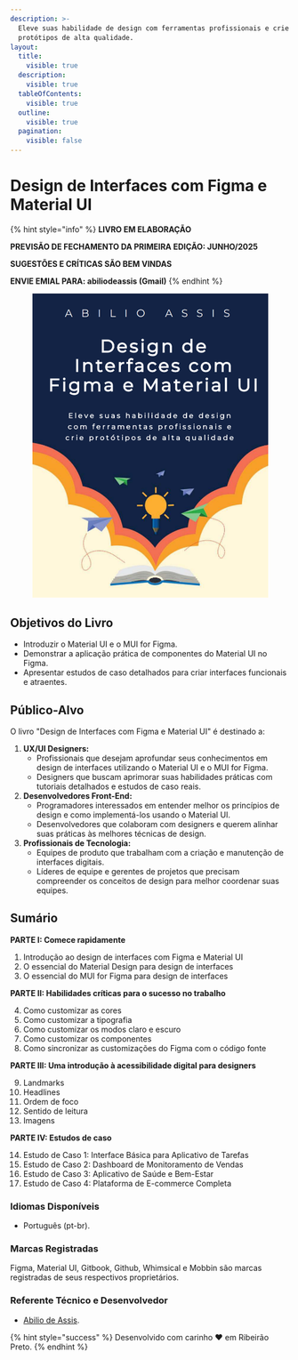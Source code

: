 ```yaml
---
description: >-
  Eleve suas habilidade de design com ferramentas profissionais e crie
  protótipos de alta qualidade.
layout:
  title:
    visible: true
  description:
    visible: true
  tableOfContents:
    visible: true
  outline:
    visible: true
  pagination:
    visible: false
---
```


# Design de Interfaces com Figma e Material UI

{% hint style="info" %}
**LIVRO EM ELABORAÇÃO**

**PREVISÃO DE FECHAMENTO DA PRIMEIRA EDIÇÃO: JUNHO/2025**

**SUGESTÕES E CRÍTICAS SÃO BEM VINDAS**

**ENVIE EMIAL PARA: abiliodeassis (Gmail)**
{% endhint %}

<figure><img src=".gitbook/assets/cover-book.png" alt=""><figcaption></figcaption></figure>

## Objetivos do Livro

* Introduzir o Material UI e o MUI for Figma.
* Demonstrar a aplicação prática de componentes do Material UI no Figma.
* Apresentar estudos de caso detalhados para criar interfaces funcionais e atraentes.

## Público-Alvo

O livro "Design de Interfaces com Figma e Material UI" é destinado a:

1. **UX/UI Designers:**
   * Profissionais que desejam aprofundar seus conhecimentos em design de interfaces utilizando o Material UI e o MUI for Figma.
   * Designers que buscam aprimorar suas habilidades práticas com tutoriais detalhados e estudos de caso reais.
2. **Desenvolvedores Front-End:**
   * Programadores interessados em entender melhor os princípios de design e como implementá-los usando o Material UI.
   * Desenvolvedores que colaboram com designers e querem alinhar suas práticas às melhores técnicas de design.
3. **Profissionais de Tecnologia:**
   * Equipes de produto que trabalham com a criação e manutenção de interfaces digitais.
   * Líderes de equipe e gerentes de projetos que precisam compreender os conceitos de design para melhor coordenar suas equipes.

## Sumário

**PARTE I: Comece rapidamente**

1. Introdução ao design de interfaces com Figma e Material UI
2. O essencial do Material Design para design de interfaces
3. O essencial do MUI for Figma para design de interfaces

**PARTE II: Habilidades críticas para o sucesso no trabalho**

4. Como customizar as cores
5. Como customizar a tipografia
6. Como customizar os modos claro e escuro
7. Como customizar os componentes
8. Como sincronizar as customizações do Figma com o código fonte

**PARTE III: Uma introdução à acessibilidade digital para designers**

9. Landmarks
10. Headlines
11. Ordem de foco
12. Sentido de leitura
13. Imagens

**PARTE IV: Estudos de caso**

14. Estudo de Caso 1: Interface Básica para Aplicativo de Tarefas
15. Estudo de Caso 2: Dashboard de Monitoramento de Vendas
16. Estudo de Caso 3: Aplicativo de Saúde e Bem-Estar
17. Estudo de Caso 4: Plataforma de E-commerce Completa

### **Idiomas Disponíveis**

* Português (pt-br).

### **Marcas Registradas**

Figma, Material UI, Gitbook, Github, Whimsical e Mobbin são marcas registradas de seus respectivos proprietários.

### **Referente Técnico e Desenvolvedor**

* [Abilio de Assis](https://www.linkedin.com/in/abilio-assis/).

{% hint style="success" %}
Desenvolvido com carinho ❤️ em Ribeirão Preto.
{% endhint %}
